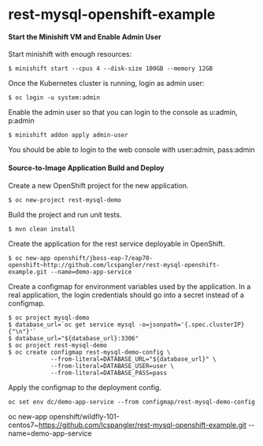 # rest-mysql-openshift-example


#### Start the Minishift VM and Enable Admin User

Start minishift with enough resources:
```
$ minishift start --cpus 4 --disk-size 100GB --memory 12GB
```

Once the Kubernetes cluster is running, login as admin user:
```
$ oc login -u system:admin
```

Enable the admin user so that you can login to the console as u:admin, p:admin
```
$ minishift addon apply admin-user
```

You should be able to login to the web console with user:admin, pass:admin



#### Source-to-Image Application Build and Deploy

Create a new OpenShift project for the new application.
```
$ oc new-project rest-mysql-demo
```

Build the project and run unit tests.
```
$ mvn clean install
```

Create the application for the rest service deployable in OpenShift.
```
$ oc new-app openshift/jboss-eap-7/eap70-openshift~http://github.com/lcspangler/rest-mysql-openshift-example.git --name=demo-app-service
```

Create a configmap for environment variables used by the application. In a real application, the login credentials should go into a secret instead of a configmap.
```
$ oc project mysql-demo
$ database_url=`oc get service mysql -o=jsonpath='{.spec.clusterIP}{"\n"}'`
$ database_url="${database_url}:3306"
$ oc project rest-mysql-demo
$ oc create configmap rest-mysql-demo-config \
            --from-literal=DATABASE_URL="${database_url}" \
            --from-literal=DATABASE_USER=user \
            --from-literal=DATABASE_PASS=pass
```

Apply the configmap to the deployment config.
```
oc set env dc/demo-app-service --from configmap/rest-mysql-demo-config
```



oc new-app openshift/wildfly-101-centos7~https://github.com/lcspangler/rest-mysql-openshift-example.git --name=demo-app-service
